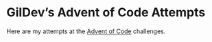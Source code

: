 # GilDev’s Advent of Code Attempts

Here are my attempts at the [Advent of Code](https://adventofcode.com/) challenges.
